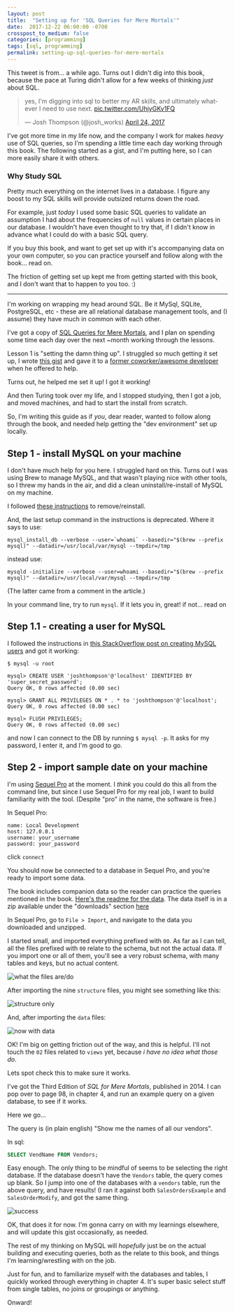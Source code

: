 ```yaml
---
layout: post
title:  "Setting up for 'SQL Queries for Mere Mortals'"
date:  2017-12-22 06:00:00 -0700
crosspost_to_medium: false
categories: [programming]
tags: [sql, programming]
permalink: setting-up-sql-queries-for-mere-mortals
---
```



This tweet is from... a while ago. Turns out I didn't dig into this book, because the pace at Turing didn't allow for a few weeks of thinking _just_ about SQL.

<blockquote class="twitter-tweet" data-lang="en"><p lang="en" dir="ltr">yes, I&#39;m digging into sql to better my AR skills, and ultimately whatever I need to use next. <a href="https://t.co/UhjyGKv1FQ">pic.twitter.com/UhjyGKv1FQ</a></p>&mdash; Josh Thompson (@josh_works) <a href="https://twitter.com/josh_works/status/856596417095229441?ref_src=twsrc%5Etfw">April 24, 2017</a></blockquote>
<script async src="https://platform.twitter.com/widgets.js" charset="utf-8"></script>

I've got more time in my life now, and the company I work for makes _heavy_ use of SQL queries, so I'm spending a little time each day working through this book. The following started as a gist, and I'm putting here, so I can more easily share it with others.

### Why Study SQL

Pretty much everything on the internet lives in a database. I figure any boost to my SQL skills will provide outsized returns down the road.

For example, just _today_ I used some basic SQL queries to validate an assumption I had about the frequencies of `null` values in certain places in our database. I wouldn't have even thought to try that, if I didn't know in advance what I could do with a basic SQL query.

If you buy this book, and want to get set up with it's accompanying data on your own computer, so you can practice yourself and follow along with the book... read on.

The friction of getting set up kept me from getting started with this book, and I don't want that to happen to you too. :)
<!--more-->


--------------------------

I'm working on wrapping my head around SQL. Be it MySql, SQLite, PostgreSQL, etc - these are all relational database management tools, and (I assume) they have much in common with each other.

I've got a copy of [SQL Queries for Mere Mortals](http://www.informit.com/store/sql-queries-for-mere-mortals-a-hands-on-guide-to-data-9780321992475), and I plan on spending some time each day over the next ~month working through the lessons.

Lesson 1 is "setting the damn thing up". I struggled so much getting it set up, I wrote [this gist](http://www.informit.com/store/sql-queries-for-mere-mortals-a-hands-on-guide-to-data-9780321992475) and gave it to a [former coworker/awesome developer](https://twitter.com/richthofen) when he offered to help.

Turns out, he helped me set it up! I got it working!

And then Turing took over my life, and I stopped studying, then I got a job, and moved machines, and had to start the install from scratch.

So, I'm writing this guide as if _you_, dear reader, wanted to follow along through the book, and needed help getting the "dev environment" set up locally.

## Step 1 - install MySQL on your machine

I don't have much help for you here. I struggled hard on this. Turns out I was using Brew to manage MySQL, and that wasn't playing nice with other tools, so I threw my hands in the air, and did a clean uninstall/re-install of MySQL on my machine.

I followed [these instructions](https://coderwall.com/p/os6woq/uninstall-all-those-broken-versions-of-mysql-and-re-install-it-with-brew-on-mac-mavericks) to remove/reinstall.

And, the last setup command in the instructions is deprecated. Where it says to use:

```
mysql_install_db --verbose --user=`whoami` --basedir="$(brew --prefix mysql)" --datadir=/usr/local/var/mysql --tmpdir=/tmp
```
instead use:

```
mysqld -initialize --verbose --user=whoami --basedir="$(brew --prefix mysql)" --datadir=/usr/local/var/mysql --tmpdir=/tmp
```

(The latter came from a comment in the article.)

In your command line, try to run `mysql`. If it lets you in, great! if not... read on

## Step 1.1 - creating a user for MySQL

I followed the instructions in [this StackOverflow post on creating MySQL users](https://stackoverflow.com/a/25728868/3210178) and got it working:

```
$ mysql -u root

mysql> CREATE USER 'joshthompson'@'localhost' IDENTIFIED BY 'super_secret_password';
Query OK, 0 rows affected (0.00 sec)

mysql> GRANT ALL PRIVILEGES ON * . * to 'joshthompson'@'localhost';
Query OK, 0 rows affected (0.00 sec)

mysql> FLUSH PRIVILEGES;
Query OK, 0 rows affected (0.00 sec)

```
and now I can connect to the DB by running `$ mysql -p`. It asks for my password, I enter it, and I'm good to go.

## Step 2 - import sample date on your machine

I'm using [Sequel Pro](https://www.sequelpro.com/) at the moment. I _think_ you could do this all from the command line, but since I use Sequel Pro for my real job, I want to build familiarity with the tool. (Despite "pro" in the name, the software is free.)

In Sequel Pro:

```
name: Local Development
host: 127.0.0.1
username: your_username
password: your_password
```

click `connect`

You should now be connected to a database in Sequel Pro, and you're ready to import some data.

The book includes companion data so the reader can practice the queries mentioned in the book. [Here's the readme for the data](http://ptgmedia.pearsoncmg.com/imprint_downloads/informit/bookreg/9780321992475/9780321992475_README.html). The data itself is in a zip available under the "downloads" section [here](http://www.informit.com/store/sql-queries-for-mere-mortals-a-hands-on-guide-to-data-9780321992475#bss6773f413-100c-4ba8-a4a8-9325c9342776)


In Sequel Pro, go to `File > Import`, and navigate to the data you downloaded and unzipped.

I started small, and imported everything prefixed with `00`. As far as I can tell, all the files prefixed with `00` relate to the schema, but not the actual data. If you import one or all of them, you'll see a very robust schema, with many tables and keys, but no actual content.

![what the files are/do](/images/sql_01.jpg)

After importing the nine `structure` files, you might see something like this:

![structure only](/images/sql_2.jpg)

And, after importing the `data` files:

![now with data](https://cl.ly/2C282K29371K/_MySQL_5_7_20__127_0_0_1_SalesOrdersModify_Customers02.jpg)

OK! I'm big on getting friction out of the way, and this is helpful. I'll not touch the `02` files related to `views` yet, because _i have no idea what those do_.

Lets spot check this to make sure it works.

I've got the Third Edition of _SQL for Mere Mortals_, published in 2014. I can pop over to page 98, in chapter 4, and run an example query on a given database, to see if it works.

Here we go...

The query is (in plain english) "Show me the names of all our vendors".

In sql:

```sql
SELECT VendName FROM Vendors;
```

Easy enough. The only thing to be mindful of seems to be selecting the right database. If the database doesn't have the `Vendors` table, the query comes up blank. So I jump into one of the databases with a `vendors` table, run the above query, and have results! (I ran it against both `SalesOrdersExample` and `SalesOrderModify`, and got the same thing.

![success](/images/sql_04.jpg)

OK, that does it for now. I'm gonna carry on with my learnings elsewhere, and will update this gist occasionally, as needed.

The rest of my thinking on MySQL will _hopefully_ just be on the actual building and executing queries, both as the relate to this book, and things I'm learning/wrestling with on the job.

Just for fun, and to familiarize myself with the databases and tables, I quickly worked through everything in chapter 4. It's super basic select stuff from single tables, no joins or groupings or anything.

Onward!
